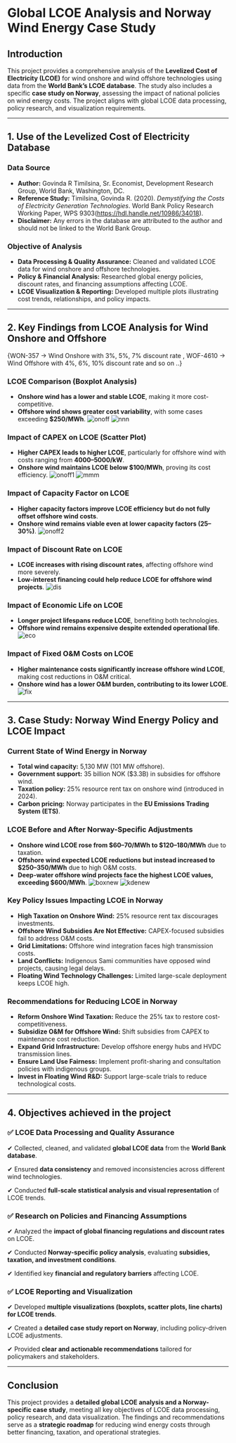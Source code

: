 
# **Global LCOE Analysis and Norway Wind Energy Case Study**

## **Introduction**
This project provides a comprehensive analysis of the **Levelized Cost of Electricity (LCOE)** for wind onshore and wind offshore technologies using data from the **World Bank’s LCOE database**. The study also includes a specific **case study on Norway**, assessing the impact of national policies on wind energy costs. The project aligns with global LCOE data processing, policy research, and visualization requirements.

---

## **1. Use of the Levelized Cost of Electricity Database**

### **Data Source**
- **Author:** Govinda R Timilsina, Sr. Economist, Development Research Group, World Bank, Washington, DC.
- **Reference Study:** Timilsina, Govinda R. (2020). *Demystifying the Costs of Electricity Generation Technologies*. World Bank Policy Research Working Paper, WPS 9303(https://hdl.handle.net/10986/34018).
- **Disclaimer:** Any errors in the database are attributed to the author and should not be linked to the World Bank Group.

### **Objective of Analysis**
- **Data Processing & Quality Assurance:** Cleaned and validated LCOE data for wind onshore and offshore technologies.
- **Policy & Financial Analysis:** Researched global energy policies, discount rates, and financing assumptions affecting LCOE.
- **LCOE Visualization & Reporting:** Developed multiple plots illustrating cost trends, relationships, and policy impacts.

---

## **2. Key Findings from LCOE Analysis for Wind Onshore and Offshore**
{WON-357 -> Wind Onshore with 3%, 5%, 7% discount rate , WOF-4610 -> Wind Offshore with 4%, 6%, 10% discount rate and so on ..}
### **LCOE Comparison (Boxplot Analysis)**
- **Onshore wind has a lower and stable LCOE**, making it more cost-competitive.
- **Offshore wind shows greater cost variability**, with some cases exceeding **$250/MWh**.
  ![onoff](https://github.com/user-attachments/assets/402ad188-8294-49e1-8657-e82ca57c5b76)
  ![nnn](https://github.com/user-attachments/assets/54af2fd0-7bb8-4e21-a0e3-713a7b900267)

### **Impact of CAPEX on LCOE (Scatter Plot)**
- **Higher CAPEX leads to higher LCOE**, particularly for offshore wind with costs ranging from **$4000–$5000/kW**.
- **Onshore wind maintains LCOE below $100/MWh**, proving its cost efficiency.
  ![onoff1](https://github.com/user-attachments/assets/b221692d-4a70-4cc0-861c-c42a07a06a2b)
  ![mmm](https://github.com/user-attachments/assets/cae0037d-72e0-459a-af63-c2b01571e75e)

### **Impact of Capacity Factor on LCOE**
- **Higher capacity factors improve LCOE efficiency but do not fully offset offshore wind costs**.
- **Onshore wind remains viable even at lower capacity factors (25–30%)**.
  ![onoff2](https://github.com/user-attachments/assets/87d556b4-e572-4a74-9a82-32b63aea32ab)
  
### **Impact of Discount Rate on LCOE**
- **LCOE increases with rising discount rates**, affecting offshore wind more severely.
- **Low-interest financing could help reduce LCOE for offshore wind projects**.
  ![dis](https://github.com/user-attachments/assets/ad9d5266-63ae-4e24-8eda-5ade9360d9e9)

### **Impact of Economic Life on LCOE**
- **Longer project lifespans reduce LCOE**, benefiting both technologies.
- **Offshore wind remains expensive despite extended operational life**.
  ![eco](https://github.com/user-attachments/assets/677c1175-e806-435f-b94e-7ce2b86f6d6d)

### **Impact of Fixed O&M Costs on LCOE**
- **Higher maintenance costs significantly increase offshore wind LCOE**, making cost reductions in O&M critical.
- **Onshore wind has a lower O&M burden, contributing to its lower LCOE**.
  ![fix](https://github.com/user-attachments/assets/6341081f-57c9-4080-abf4-ed606d7625ff)

---

## **3. Case Study: Norway Wind Energy Policy and LCOE Impact**

### **Current State of Wind Energy in Norway**
- **Total wind capacity:** 5,130 MW (101 MW offshore).
- **Government support:** 35 billion NOK ($3.3B) in subsidies for offshore wind.
- **Taxation policy:** 25% resource rent tax on onshore wind (introduced in 2024).
- **Carbon pricing:** Norway participates in the **EU Emissions Trading System (ETS)**.

### **LCOE Before and After Norway-Specific Adjustments**
- **Onshore wind LCOE rose from $60–70/MWh to $120–180/MWh** due to taxation.
- **Offshore wind expected LCOE reductions but instead increased to $250–350/MWh** due to high O&M costs.
- **Deep-water offshore wind projects face the highest LCOE values, exceeding $600/MWh**.
  ![boxnew](https://github.com/user-attachments/assets/c7bb5284-4a66-49a4-9e37-b2c03a111c56)
  ![kdenew](https://github.com/user-attachments/assets/eb37a1a7-ccec-4478-9da7-19ed27c7b307)

### **Key Policy Issues Impacting LCOE in Norway**
- **High Taxation on Onshore Wind:** 25% resource rent tax discourages investments.
- **Offshore Wind Subsidies Are Not Effective:** CAPEX-focused subsidies fail to address O&M costs.
- **Grid Limitations:** Offshore wind integration faces high transmission costs.
- **Land Conflicts:** Indigenous Sami communities have opposed wind projects, causing legal delays.
- **Floating Wind Technology Challenges:** Limited large-scale deployment keeps LCOE high.

### **Recommendations for Reducing LCOE in Norway**
- **Reform Onshore Wind Taxation:** Reduce the 25% tax to restore cost-competitiveness.
- **Subsidize O&M for Offshore Wind:** Shift subsidies from CAPEX to maintenance cost reduction.
- **Expand Grid Infrastructure:** Develop offshore energy hubs and HVDC transmission lines.
- **Ensure Land Use Fairness:** Implement profit-sharing and consultation policies with indigenous groups.
- **Invest in Floating Wind R&D:** Support large-scale trials to reduce technological costs.

---

## **4. Objectives achieved in the project**

### ✅ **LCOE Data Processing and Quality Assurance**
✔ Collected, cleaned, and validated **global LCOE data** from the **World Bank database**.

✔ Ensured **data consistency** and removed inconsistencies across different wind technologies.

✔ Conducted **full-scale statistical analysis and visual representation** of LCOE trends.

### ✅ **Research on Policies and Financing Assumptions**
✔ Analyzed the **impact of global financing regulations and discount rates** on LCOE.

✔ Conducted **Norway-specific policy analysis**, evaluating **subsidies, taxation, and investment conditions**.

✔ Identified key **financial and regulatory barriers** affecting LCOE.

### ✅ **LCOE Reporting and Visualization**
✔ Developed **multiple visualizations (boxplots, scatter plots, line charts) for LCOE trends**.

✔ Created a **detailed case study report on Norway**, including policy-driven LCOE adjustments.

✔ Provided **clear and actionable recommendations** tailored for policymakers and stakeholders.

---

## **Conclusion**
This project provides a **detailed global LCOE analysis and a Norway-specific case study**, meeting all key objectives of LCOE data processing, policy research, and data visualization. The findings and recommendations serve as a **strategic roadmap** for reducing wind energy costs through better financing, taxation, and operational strategies.


